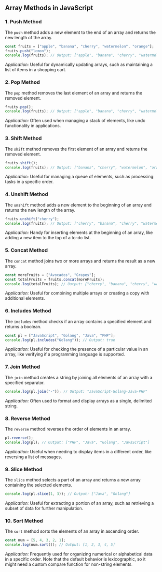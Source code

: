 
## Array Methods in JavaScript

### 1. Push Method

The `push` method adds a new element to the end of an array and returns the new length of the array.

```javascript
const fruits = ["apple", "banana", "cherry", "watermelon", "orange"];
fruits.push("lemon");
console.log(fruits); // Output: ["apple", "banana", "cherry", "watermelon", "orange", "lemon"]
```

*Application:* Useful for dynamically updating arrays, such as maintaining a list of items in a shopping cart.

### 2. Pop Method

The `pop` method removes the last element of an array and returns the removed element.

```javascript
fruits.pop();
console.log(fruits); // Output: ["apple", "banana", "cherry", "watermelon", "orange"]
```

*Application:* Often used when managing a stack of elements, like undo functionality in applications.

### 3. Shift Method

The `shift` method removes the first element of an array and returns the removed element.

```javascript
fruits.shift();
console.log(fruits); // Output: ["banana", "cherry", "watermelon", "orange"]
```

*Application:* Useful for managing a queue of elements, such as processing tasks in a specific order.

### 4. Unshift Method

The `unshift` method adds a new element to the beginning of an array and returns the new length of the array.

```javascript
fruits.unshift("cherry");
console.log(fruits); // Output: ["cherry", "banana", "cherry", "watermelon", "orange"]
```

*Application:* Handy for inserting elements at the beginning of an array, like adding a new item to the top of a to-do list.

### 5. Concat Method

The `concat` method joins two or more arrays and returns the result as a new array.

```javascript
const moreFruits = ["Avocados", "Grapes"];
const totalFruits = fruits.concat(moreFruits);
console.log(totalFruits); // Output: ["cherry", "banana", "cherry", "watermelon", "orange", "Avocados", "Grapes"]
```

*Application:* Useful for combining multiple arrays or creating a copy with additional elements.

### 6. Includes Method

The `includes` method checks if an array contains a specified element and returns a boolean.

```javascript
const pl = ["JavaScript", "Golang", "Java", "PHP"];
console.log(pl.includes("Golang")); // Output: true
```

*Application:* Useful for checking the presence of a particular value in an array, like verifying if a programming language is supported.

### 7. Join Method

The `join` method creates a string by joining all elements of an array with a specified separator.

```javascript
console.log(pl.join("-")); // Output: "JavaScript-Golang-Java-PHP"
```

*Application:* Often used to format and display arrays as a single, delimited string.

### 8. Reverse Method

The `reverse` method reverses the order of elements in an array.

```javascript
pl.reverse();
console.log(pl); // Output: ["PHP", "Java", "Golang", "JavaScript"]
```

*Application:* Useful when needing to display items in a different order, like reversing a list of messages.

### 9. Slice Method

The `slice` method selects a part of an array and returns a new array containing the selected elements.

```javascript
console.log(pl.slice(1, 3)); // Output: ["Java", "Golang"]
```

*Application:* Useful for extracting a portion of an array, such as retrieving a subset of data for further manipulation.

### 10. Sort Method

The `sort` method sorts the elements of an array in ascending order.

```javascript
const num = [5, 4, 3, 2, 1];
console.log(num.sort()); // Output: [1, 2, 3, 4, 5]
```

*Application:* Frequently used for organizing numerical or alphabetical data in a specific order. Note that the default behavior is lexicographic, so it might need a custom compare function for non-string elements.